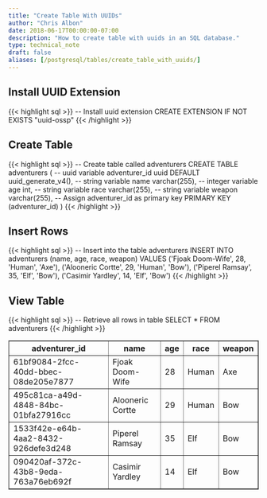 ```yaml
---
title: "Create Table With UUIDs"
author: "Chris Albon"
date: 2018-06-17T00:00:00-07:00
description: "How to create table with uuids in an SQL database."
type: technical_note
draft: false
aliases: [/postgresql/tables/create_table_with_uuids/]
---
```


## Install UUID Extension

{{< highlight sql >}}
-- Install uuid extension
CREATE EXTENSION IF NOT EXISTS "uuid-ossp"
{{< /highlight >}}

## Create Table

{{< highlight sql >}}
-- Create table called adventurers
CREATE TABLE adventurers (
    -- uuid variable
    adventurer_id uuid DEFAULT uuid_generate_v4(),
    -- string variable
    name varchar(255),
    -- integer variable
    age int,
    -- string variable
    race varchar(255),
    -- string variable
    weapon varchar(255),
    -- Assign adventurer_id as primary key
    PRIMARY KEY (adventurer_id)
)
{{< /highlight >}}

## Insert Rows

{{< highlight sql >}}
-- Insert into the table adventurers
INSERT INTO adventurers (name, age, race, weapon)
VALUES ('Fjoak Doom-Wife', 28, 'Human', 'Axe'),
       ('Alooneric Cortte', 29, 'Human', 'Bow'),
       ('Piperel Ramsay', 35, 'Elf', 'Bow'),
       ('Casimir Yardley', 14, 'Elf', 'Bow')
{{< /highlight >}}

## View Table

{{< highlight sql >}}
-- Retrieve all rows in table
SELECT * FROM adventurers
{{< /highlight >}}
<table border="1" style="border-collapse:collapse">
<tr><th>adventurer_id</th><th>name</th><th>age</th><th>race</th><th>weapon</th></tr>
<tr><td>61bf9084-2fcc-40dd-bbec-08de205e7877</td><td>Fjoak Doom-Wife</td><td>28</td><td>Human</td><td>Axe</td></tr>
<tr><td>495c81ca-a49d-4848-84bc-01bfa27916cc</td><td>Alooneric Cortte</td><td>29</td><td>Human</td><td>Bow</td></tr>
<tr><td>1533f42e-e64b-4aa2-8432-926defe3d248</td><td>Piperel Ramsay</td><td>35</td><td>Elf</td><td>Bow</td></tr>
<tr><td>090420af-372c-43b8-9eda-763a76eb692f</td><td>Casimir Yardley</td><td>14</td><td>Elf</td><td>Bow</td></tr></table>